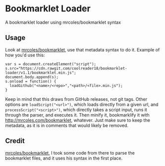 # Bookmarklet Loader
A bookmarklet loader using mrcoles/bookmarklet syntax

## Usage
Look at [mrcoles/bookmarklet](https://github.com/mrcoles/bookmarklet), use that metadata syntax to do it.
Example of how you'd use this:
```
var s = document.createElement("script");
s.src="https://cdn.rawgit.com/coolreader18/bookmarklet-loader/v1.1/bookmarklet.min.js";
document.body.append(s);
s.onload = function() {
  loadGithub("<name>/<repo>","<path>/<file>.min.js");
}
```
Keep in mind that this draws from GitHub releases, not git tags.
Other options are `loadScript("<url>")`, which loads directly from a given url, and `processScript("<script>")`, which directly takes a script input, runs it through the parser, and executes it. Then minify it, bookmarklify it with http://mrcoles.com/bookmarklet, whatever. Just make sure to keep the metadata, as it is in comments that would likely be removed.
 
## Credit
[mrcoles/bookmarklet](https://github.com/mrcoles/bookmarklet), I took some code from there to parse the bookmarklet files, and it uses his syntax in the first place.
